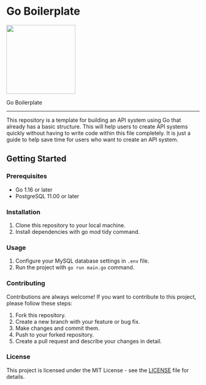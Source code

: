 # Go Boilerplate

<img align="center" width="180px" src="https://images-wixmp-ed30a86b8c4ca887773594c2.wixmp.com/f/c7d894cb-8d37-4495-a454-89c868b12375/dcycwca-813a3b2d-1eae-4f6a-beab-27f1264b364b.png?token=eyJ0eXAiOiJKV1QiLCJhbGciOiJIUzI1NiJ9.eyJzdWIiOiJ1cm46YXBwOjdlMGQxODg5ODIyNjQzNzNhNWYwZDQxNWVhMGQyNmUwIiwiaXNzIjoidXJuOmFwcDo3ZTBkMTg4OTgyMjY0MzczYTVmMGQ0MTVlYTBkMjZlMCIsIm9iaiI6W1t7InBhdGgiOiJcL2ZcL2M3ZDg5NGNiLThkMzctNDQ5NS1hNDU0LTg5Yzg2OGIxMjM3NVwvZGN5Y3djYS04MTNhM2IyZC0xZWFlLTRmNmEtYmVhYi0yN2YxMjY0YjM2NGIucG5nIn1dXSwiYXVkIjpbInVybjpzZXJ2aWNlOmZpbGUuZG93bmxvYWQiXX0.KijY-p4GWjczqKcWqY3xgRmvPgK8SUgbHDdHsDIQvYc">

Go Boilerplate

------------

This repository is a template for building an API system using Go that already has a basic structure. This will help users to create API systems quickly without having to write code within this file completely. It is just a guide to help save time for users who want to create an API system.

## Getting Started
### Prerequisites
- Go 1.16 or later
- PostgreSQL 11.00 or later

### Installation
1. Clone this repository to your local machine.
2. Install dependencies with go mod tidy command.

### Usage
1. Configure your MySQL database settings in `.env` file.
2. Run the project with `go run main.go` command.

### Contributing
Contributions are always welcome! If you want to contribute to this project, please follow these steps:

1. Fork this repository.
2. Create a new branch with your feature or bug fix.
3. Make changes and commit them.
4. Push to your forked repository.
5. Create a pull request and describe your changes in detail.

### License
This project is licensed under the MIT License - see the [LICENSE](https://github.com/IzePhanthakarn/go-boilerplate/blob/main/LICENSE "LICENSE") file for details.
